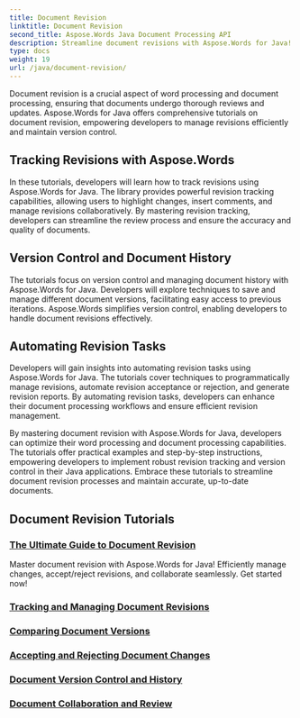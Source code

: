 ```yaml
---
title: Document Revision
linktitle: Document Revision
second_title: Aspose.Words Java Document Processing API
description: Streamline document revisions with Aspose.Words for Java! Track changes, manage version control, and automate revision tasks effortlessly. 
type: docs
weight: 19
url: /java/document-revision/
---
```


Document revision is a crucial aspect of word processing and document processing, ensuring that documents undergo thorough reviews and updates. Aspose.Words for Java offers comprehensive tutorials on document revision, empowering developers to manage revisions efficiently and maintain version control.

## Tracking Revisions with Aspose.Words

In these tutorials, developers will learn how to track revisions using Aspose.Words for Java. The library provides powerful revision tracking capabilities, allowing users to highlight changes, insert comments, and manage revisions collaboratively. By mastering revision tracking, developers can streamline the review process and ensure the accuracy and quality of documents.

## Version Control and Document History

The tutorials focus on version control and managing document history with Aspose.Words for Java. Developers will explore techniques to save and manage different document versions, facilitating easy access to previous iterations. Aspose.Words simplifies version control, enabling developers to handle document revisions effectively.

## Automating Revision Tasks

Developers will gain insights into automating revision tasks using Aspose.Words for Java. The tutorials cover techniques to programmatically manage revisions, automate revision acceptance or rejection, and generate revision reports. By automating revision tasks, developers can enhance their document processing workflows and ensure efficient revision management.

By mastering document revision with Aspose.Words for Java, developers can optimize their word processing and document processing capabilities. The tutorials offer practical examples and step-by-step instructions, empowering developers to implement robust revision tracking and version control in their Java applications. Embrace these tutorials to streamline document revision processes and maintain accurate, up-to-date documents.

## Document Revision Tutorials
### [The Ultimate Guide to Document Revision](./guide-document-revision/)
Master document revision with Aspose.Words for Java! Efficiently manage changes, accept/reject revisions, and collaborate seamlessly. Get started now!
### [Tracking and Managing Document Revisions](./tracking-managing-document-revisions/)
### [Comparing Document Versions](./comparing-document-versions/)
### [Accepting and Rejecting Document Changes](./accepting-rejecting-document-changes/)
### [Document Version Control and History](./document-version-control-history/)
### [Document Collaboration and Review](./document-collaboration-review/)
